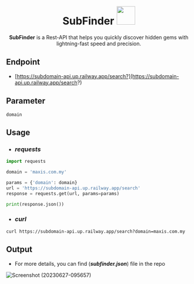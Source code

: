 <div align="center">

  # SubFinder <img src="https://github.com/x404xx/Sub-finder/assets/114883816/54d26b01-0480-48fa-b188-c12088108111" width="50">

**SubFinder** is a Rest-API that helps you quickly discover hidden gems with lightning-fast speed and precision.
</div>

## **Endpoint**

-   [https://subdomain-api.up.railway.app/search?](https://subdomain-api.up.railway.app/search?)

## **Parameter**

```
domain
```

## **Usage**

-   ### **_requests_**

```python
import requests

domain = 'maxis.com.my'

params = {'domain': domain}
url = 'https://subdomain-api.up.railway.app/search'
response = requests.get(url, params=params)

print(response.json())
```

-  ### **_curl_**

```
curl https://subdomain-api.up.railway.app/search?domain=maxis.com.my
```

## **Output**
- For more details, you can find (**_subfinder.json_**) file in the repo

![Screenshot (20230627-095657)](https://github.com/x404xx/Sub-finder/assets/114883816/a98a8de5-ec69-4b4e-bcaa-1b0239699762)
